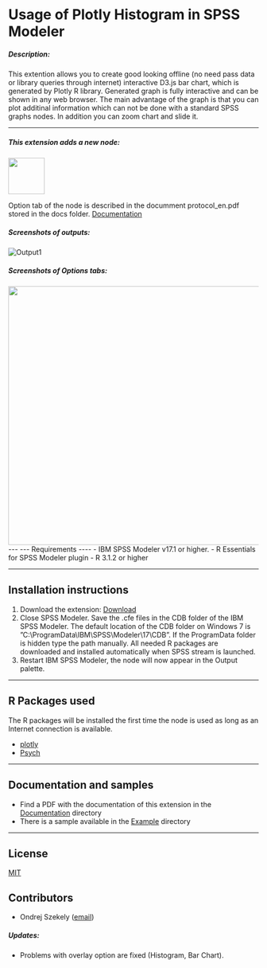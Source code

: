 # Usage of Plotly Histogram in SPSS Modeler
##### Description:

This extention allows you to create good looking offline (no need pass data or library queries through internet) interactive D3.js bar chart, which is generated by Plotly R library. Generated graph is fully interactive and can be shown in any web browser. The main advantage of the graph is that you can plot additinal information which can not be done with a standard SPSS graphs nodes. In addition you can zoom chart and slide it. 

---

##### This extension adds a new node:

<img src="https://raw.githubusercontent.com/OndrejSzekely/Histograms_with_Plotly/master/screenshots/hist1.PNG" width="73">

Option tab of the node is described in the documment protocol_en.pdf stored in the docs folder. [Documentation][2]

##### Screenshots of outputs: 
![Output1](https://raw.githubusercontent.com/OndrejSzekely/Histograms_with_Plotly/master/screenshots/hist3.PNG)

##### Screenshots of Options tabs: 
<img src="https://raw.githubusercontent.com/OndrejSzekely/Histograms_with_Plotly/master/screenshots/hist4.PNG" width="520">
---
---
Requirements
----
- IBM SPSS Modeler v17.1 or higher.
- R Essentials for SPSS Modeler plugin
- R 3.1.2 or higher

---
Installation instructions
----
1. Download the extension: [Download][5]
2. Close SPSS Modeler. Save the .cfe files in the CDB folder of the IBM SPSS Modeler. The default location of the CDB folder on Windows 7 is ”C:\ProgramData\IBM\SPSS\Modeler\17\CDB”. If the ProgramData folder is hidden type the path manually. All needed R packages are downloaded and installed automatically when SPSS stream is launched.
3. Restart IBM SPSS Modeler, the node will now appear in the Output palette.

---
R Packages used
----
The R packages will be installed the first time the node is used as long as an Internet connection is available.

- [plotly][7]
- [Psych][8]


---
Documentation and samples
----
- Find a PDF with the documentation of this extension in the [Documentation][2] directory
- There is a sample available in the [Example][3] directory


---
License
----

[MIT][1]


Contributors
----

  - Ondrej Szekely ([email](oszekely@cz.ibm.com))

##### Updates:
- Problems with overlay option are fixed (Histogram, Bar Chart).

[1]: https://opensource.org/licenses/MIT
[2]: https://github.com/OndrejSzekely/Modeler_Plotly/tree/master/docs
[3]: https://github.com/OndrejSzekely/Modeler_Plotly/tree/master/example
[5]: https://github.com/OndrejSzekely/Modeler_Plotly/tree/master/src
[7]: https://plot.ly
[8]: https://cran.r-project.org/web/packages/psych/index.html
